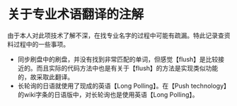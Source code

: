 # 关于专业术语翻译的注解

由于本人对此项技术了解不深，在找专业名字的过程中可能有疏漏。特此记录查资料过程中的一些事项。

* 同步刷盘中的刷盘，并没有找到非常匹配的单词，但感觉【flush】是比较接近的。而且实际的代码方法中也是有关于【flush】的方法是实现类似功能的，故采取此翻译。
* 长轮询的日语就使用了现成的英语【Long Polling】。在【Push technology】的wiki字条的日语版中，对长轮询也是使用英语【Long Polling】。